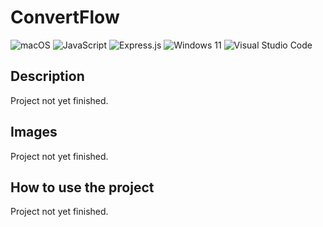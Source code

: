 # ConvertFlow
![macOS](https://img.shields.io/badge/mac%20os-000000?style=for-the-badge&logo=macos&logoColor=F0F0F0) ![JavaScript](https://img.shields.io/badge/javascript-%23323330.svg?style=for-the-badge&logo=javascript&logoColor=%23F7DF1E) ![Express.js](https://img.shields.io/badge/express.js-%23404d59.svg?style=for-the-badge&logo=express&logoColor=%2361DAFB) ![Windows 11](https://img.shields.io/badge/Windows%2011-%230079d5.svg?style=for-the-badge&logo=Windows%2011&logoColor=white)  ![Visual Studio Code](https://img.shields.io/badge/Visual%20Studio%20Code-0078d7.svg?style=for-the-badge&logo=visual-studio-code&logoColor=white) 
## Description 
Project not yet finished.

## Images
Project not yet finished.

## How to use the project
Project not yet finished.
